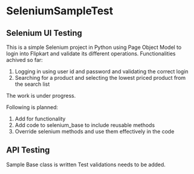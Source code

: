 # SeleniumSampleTest

Selenium UI Testing
-------------------------------------------------------------------------
This is a simple Selenium project in Python using Page Object Model to login into Flipkart and validate its different operations.
Functionalities achived so far:
1. Logging in using user id and password and validating the correct login
2. Searching for a product and selecting the lowest priced product from the search list


The work is under progress.

Following is planned:
1. Add for functionality
2. Add code to selenium_base to include reusable methods
3. Override selenium methods and use them effectively in the code

API Testing
----------------------------------------------------------------------------
Sample Base class is written
Test validations needs to be added.

